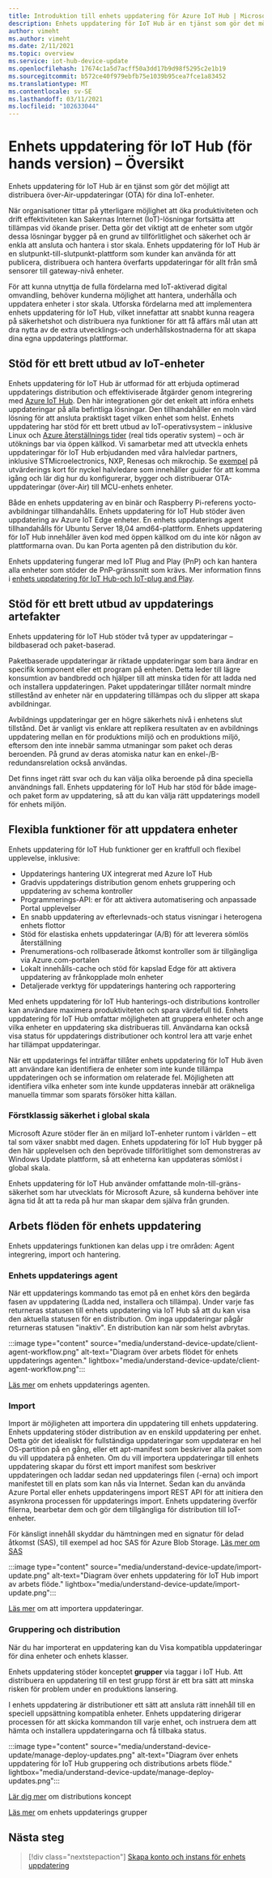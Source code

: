 ```yaml
---
title: Introduktion till enhets uppdatering för Azure IoT Hub | Microsoft Docs
description: Enhets uppdatering för IoT Hub är en tjänst som gör det möjligt att distribuera över-Air-uppdateringar (OTA) för dina IoT-enheter.
author: vimeht
ms.author: vimeht
ms.date: 2/11/2021
ms.topic: overview
ms.service: iot-hub-device-update
ms.openlocfilehash: 17674c1a5d7acff50a3dd17b9d98f5295c2e1b19
ms.sourcegitcommit: b572ce40f979ebfb75e1039b95cea7fce1a83452
ms.translationtype: MT
ms.contentlocale: sv-SE
ms.lasthandoff: 03/11/2021
ms.locfileid: "102633044"
---
```

# <a name="device-update-for-iot-hub-preview-overview"></a>Enhets uppdatering för IoT Hub (för hands version) – Översikt

Enhets uppdatering för IoT Hub är en tjänst som gör det möjligt att distribuera över-Air-uppdateringar (OTA) för dina IoT-enheter.

När organisationer tittar på ytterligare möjlighet att öka produktiviteten och drift effektiviteten kan Sakernas Internet (IoT)-lösningar fortsätta att tillämpas vid ökande priser. Detta gör det viktigt att de enheter som utgör dessa lösningar bygger på en grund av tillförlitlighet och säkerhet och är enkla att ansluta och hantera i stor skala. Enhets uppdatering för IoT Hub är en slutpunkt-till-slutpunkt-plattform som kunder kan använda för att publicera, distribuera och hantera överfarts uppdateringar för allt från små sensorer till gateway-nivå enheter. 

För att kunna utnyttja de fulla fördelarna med IoT-aktiverad digital omvandling, behöver kunderna möjlighet att hantera, underhålla och uppdatera enheter i stor skala. Utforska fördelarna med att implementera enhets uppdatering för IoT Hub, vilket innefattar att snabbt kunna reagera på säkerhetshot och distribuera nya funktioner för att få affärs mål utan att dra nytta av de extra utvecklings-och underhållskostnaderna för att skapa dina egna uppdaterings plattformar.

## <a name="support-for-a-wide-range-of-iot-devices"></a>Stöd för ett brett utbud av IoT-enheter

Enhets uppdatering för IoT Hub är utformad för att erbjuda optimerad uppdaterings distribution och effektiviserade åtgärder genom integrering med [Azure IoT Hub](https://azure.microsoft.com/en-us/services/iot-hub/). Den här integrationen gör det enkelt att införa enhets uppdateringar på alla befintliga lösningar. Den tillhandahåller en moln värd lösning för att ansluta praktiskt taget vilken enhet som helst. Enhets uppdatering har stöd för ett brett utbud av IoT-operativsystem – inklusive Linux och [Azure återställnings tider](https://azure.microsoft.com/en-us/services/rtos/) (real tids operativ system) – och är utöknings bar via öppen källkod. Vi samarbetar med att utveckla enhets uppdateringar för IoT Hub erbjudanden med våra halvledar partners, inklusive STMicroelectronics, NXP, Renesas och mikrochip. Se [exempel](https://github.com/azure-rtos/samples/tree/PublicPreview/ADU) på utvärderings kort för nyckel halvledare som innehåller guider för att komma igång och lär dig hur du konfigurerar, bygger och distribuerar OTA-uppdateringar (över-Air) till MCU-enhets enheter.

Både en enhets uppdatering av en binär och Raspberry Pi-referens yocto-avbildningar tillhandahålls.
Enhets uppdatering för IoT Hub stöder även uppdatering av Azure IoT Edge enheter. En enhets uppdaterings agent tillhandahålls för Ubuntu Server 18,04 amd64-plattform. Enhets uppdatering för IoT Hub innehåller även kod med öppen källkod om du inte kör någon av plattformarna ovan. Du kan Porta agenten på den distribution du kör.

Enhets uppdatering fungerar med IoT Plug and Play (PnP) och kan hantera alla enheter som stöder de PnP-gränssnitt som krävs. Mer information finns i [enhets uppdatering för IoT Hub-och IoT-plug and Play](device-update-plug-and-play.md).

## <a name="support-for-a-wide-range-of-update-artifacts"></a>Stöd för ett brett utbud av uppdaterings artefakter

Enhets uppdatering för IoT Hub stöder två typer av uppdateringar – bildbaserad och paket-baserad.

Paketbaserade uppdateringar är riktade uppdateringar som bara ändrar en specifik komponent eller ett program på enheten. Detta leder till lägre konsumtion av bandbredd och hjälper till att minska tiden för att ladda ned och installera uppdateringen. Paket uppdateringar tillåter normalt mindre stillestånd av enheter när en uppdatering tillämpas och du slipper att skapa avbildningar.

Avbildnings uppdateringar ger en högre säkerhets nivå i enhetens slut tillstånd. Det är vanligt vis enklare att replikera resultaten av en avbildnings uppdatering mellan en för produktions miljö och en produktions miljö, eftersom den inte innebär samma utmaningar som paket och deras beroenden.
På grund av deras atomiska natur kan en enkel-/B-redundansrelation också användas.

Det finns inget rätt svar och du kan välja olika beroende på dina speciella användnings fall. Enhets uppdatering för IoT Hub har stöd för både image-och paket form av uppdatering, så att du kan välja rätt uppdaterings modell för enhets miljön.

## <a name="flexible-features-for-updating-devices"></a>Flexibla funktioner för att uppdatera enheter

Enhets uppdatering för IoT Hub funktioner ger en kraftfull och flexibel upplevelse, inklusive:

* Uppdaterings hantering UX integrerat med Azure IoT Hub
* Gradvis uppdaterings distribution genom enhets gruppering och uppdatering av schema kontroller
* Programmerings-API: er för att aktivera automatisering och anpassade Portal upplevelser
* En snabb uppdatering av efterlevnads-och status visningar i heterogena enhets flottor
* Stöd för elastiska enhets uppdateringar (A/B) för att leverera sömlös återställning
* Prenumerations-och rollbaserade åtkomst kontroller som är tillgängliga via Azure.com-portalen
* Lokalt innehålls-cache och stöd för kapslad Edge för att aktivera uppdatering av frånkopplade moln enheter
* Detaljerade verktyg för uppdaterings hantering och rapportering 

Med enhets uppdatering för IoT Hub hanterings-och distributions kontroller kan användare maximera produktiviteten och spara värdefull tid. Enhets uppdatering för IoT Hub omfattar möjligheten att gruppera enheter och ange vilka enheter en uppdatering ska distribueras till. Användarna kan också visa status för uppdaterings distributioner och kontrol lera att varje enhet har tillämpat uppdateringar.

När ett uppdaterings fel inträffar tillåter enhets uppdatering för IoT Hub även att användare kan identifiera de enheter som inte kunde tillämpa uppdateringen och se information om relaterade fel. Möjligheten att identifiera vilka enheter som inte kunde uppdateras innebär att oräkneliga manuella timmar som sparats försöker hitta källan.

### <a name="best-in-class-security-at-global-scale"></a>Förstklassig säkerhet i global skala

Microsoft Azure stöder fler än en miljard IoT-enheter runtom i världen – ett tal som växer snabbt med dagen. Enhets uppdatering för IoT Hub bygger på den här upplevelsen och den beprövade tillförlitlighet som demonstreras av Windows Update plattform, så att enheterna kan uppdateras sömlöst i global skala.

Enhets uppdatering för IoT Hub använder omfattande moln-till-gräns-säkerhet som har utvecklats för Microsoft Azure, så kunderna behöver inte ägna tid åt att ta reda på hur man skapar dem själva från grunden.


## <a name="device-update-workflows"></a>Arbets flöden för enhets uppdatering

Enhets uppdaterings funktionen kan delas upp i tre områden: Agent integrering, import och hantering.

### <a name="device-update-agent"></a>Enhets uppdaterings agent

När ett uppdaterings kommando tas emot på en enhet körs den begärda fasen av uppdatering (Ladda ned, installera och tillämpa). Under varje fas returneras statusen till enhets uppdatering via IoT Hub så att du kan visa den aktuella statusen för en distribution. Om inga uppdateringar pågår returneras statusen "inaktiv". En distribution kan när som helst avbrytas.

:::image type="content" source="media/understand-device-update/client-agent-workflow.png" alt-text="Diagram över arbets flödet för enhets uppdaterings agenten." lightbox="media/understand-device-update/client-agent-workflow.png":::

[Läs mer](device-update-agent-overview.md) om enhets uppdaterings agenten. 

### <a name="importing"></a>Import

Import är möjligheten att importera din uppdatering till enhets uppdatering. Enhets uppdatering stöder distribution av en enskild uppdatering per enhet. Detta gör det idealiskt för fullständiga uppdateringar som uppdaterar en hel OS-partition på en gång, eller ett apt-manifest som beskriver alla paket som du vill uppdatera på enheten. Om du vill importera uppdateringar till enhets uppdatering skapar du först ett import manifest som beskriver uppdateringen och laddar sedan ned uppdaterings filen (-erna) och import manifestet till en plats som kan nås via Internet. Sedan kan du använda Azure Portal eller enhets uppdateringens import REST API för att initiera den asynkrona processen för uppdaterings import. Enhets uppdatering överför filerna, bearbetar dem och gör dem tillgängliga för distribution till IoT-enheter.

För känsligt innehåll skyddar du hämtningen med en signatur för delad åtkomst (SAS), till exempel ad hoc SAS för Azure Blob Storage. [Läs mer om SAS](https://docs.microsoft.com/azure/storage/common/storage-sas-overview)

:::image type="content" source="media/understand-device-update/import-update.png" alt-text="Diagram över enhets uppdatering för IoT Hub import av arbets flöde." lightbox="media/understand-device-update/import-update.png":::

[Läs mer](import-concepts.md) om att importera uppdateringar. 

### <a name="grouping-and-deployment"></a>Gruppering och distribution

När du har importerat en uppdatering kan du Visa kompatibla uppdateringar för dina enheter och enhets klasser.

Enhets uppdatering stöder konceptet **grupper** via taggar i IoT Hub. Att distribuera en uppdatering till en test grupp först är ett bra sätt att minska risken för problem under en produktions lansering.

I enhets uppdatering är distributioner ett sätt att ansluta rätt innehåll till en speciell uppsättning kompatibla enheter. Enhets uppdatering dirigerar processen för att skicka kommandon till varje enhet, och instruera dem att hämta och installera uppdateringarna och få tillbaka status.

:::image type="content" source="media/understand-device-update/manage-deploy-updates.png" alt-text="Diagram över enhets uppdatering för IoT Hub gruppering och distributions arbets flöde." lightbox="media/understand-device-update/manage-deploy-updates.png":::

[Lär dig mer](device-update-compliance.md) om distributions koncept

[Läs mer](device-update-groups.md) om enhets uppdaterings grupper


## <a name="next-steps"></a>Nästa steg

> [!div class="nextstepaction"]
> [Skapa konto och instans för enhets uppdatering](create-device-update-account.md)
